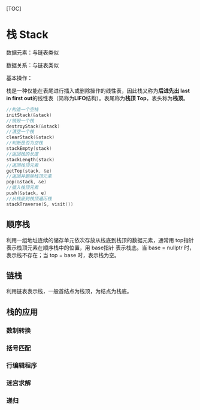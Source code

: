 [TOC]



# 栈 Stack

数据元素：与链表类似

数据关系：与链表类似

基本操作：

栈是一种仅能在表尾进行插入或删除操作的线性表，因此栈又称为**后进先出 last in first out**的线性表（简称为**LIFO**结构）。表尾称为**栈顶 Top**，表头称为**栈顶**。

```c++
//构造一个空栈
initStack(&stack)
//销毁一个栈
destroyStack(&stack)
//清空一个栈
clearStack(&stack)
//判断是否为空栈
stackEmpty(stack)
//返回栈的长度
stackLength(stack)
//返回栈顶元素
getTop(stack, &e)
//返回并删除栈顶元素
pop(&stack, &e)
//插入栈顶元素
push(&stack, e)
//从栈底到栈顶遍历栈
stackTraverse(S, visit())
```





## 顺序栈

利用一组地址连续的储存单元依次存放从栈底到栈顶的数据元素，通常用 top指针 表示栈顶元素在顺序栈中的位置，用 base指针 表示栈底。当 base = nullptr 时，表示栈不存在；当 top = base 时，表示栈为空。



## 链栈

利用链表表示栈，一般首结点为栈顶，为结点为栈底。





## 栈的应用

### 数制转换

### 括号匹配

### 行编辑程序

### 迷宫求解

### 递归



